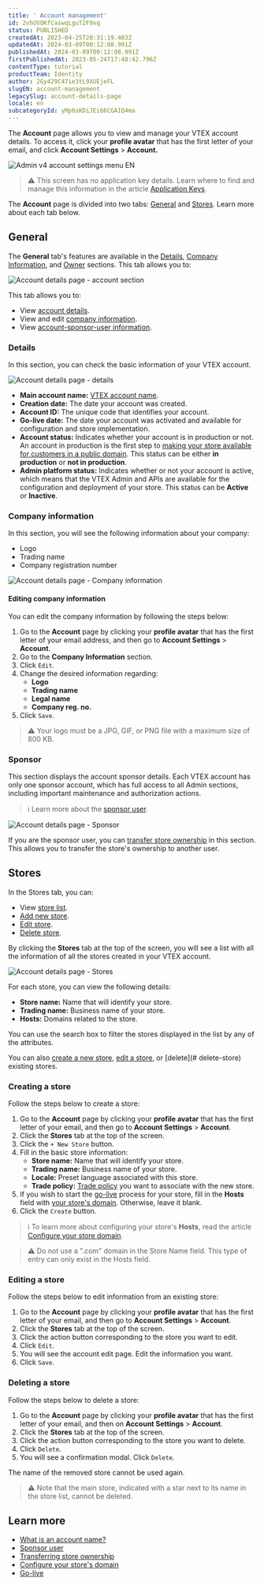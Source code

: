 ```yaml
---
title: ' Account management'
id: 2vhUVOKfCaswqLguT2F9xq
status: PUBLISHED
createdAt: 2023-04-25T20:31:19.403Z
updatedAt: 2024-03-09T00:12:08.991Z
publishedAt: 2024-03-09T00:12:08.991Z
firstPublishedAt: 2023-05-24T17:48:42.796Z
contentType: tutorial
productTeam: Identity
author: 2Gy429C47ie3tL9XUEjeFL
slugEN: account-management
legacySlug: account-details-page
locale: en
subcategoryId: yMp6sKDiJEi66CGAIQ4ma
---
```


The **Account** page allows you to view and manage your VTEX account details. To access it, click your **profile avatar** that has the first letter of your email, and click **Account Settings** > **Account.**

![Admin v4 account settings menu EN](https://raw.githubusercontent.com/vtexdocs/help-center-content/refs/heads/main/docs/en/tutorials/account-management/accounts/account-management_1.jpg)

> ⚠️ This screen has no application key details. Learn where to find and manage this information in the article [Application Keys](https://help.vtex.com/en/tutorial/chaves-de-aplicacao--2iffYzlvvz4BDMr6WGUtet).

The **Account** page is divided into two tabs: [General](#general) and [Stores](#stores). Learn more about each tab below.

## General

The **General** tab's features are available in the [Details](#details), [Company Information](#company-information), and [Owner](#owner) sections. This tab allows you to:

![Account details page - account section](https://raw.githubusercontent.com/vtexdocs/help-center-content/refs/heads/main/docs/en/tutorials/account-management/accounts/account-management_2.png)

This tab allows you to:

- View [account details](#details).
- View and edit [company information](#company-information).
- View [account-sponsor-user information](#sponsor).

### Details

In this section, you can check the basic information of your VTEX account.

![Account details page - details](https://raw.githubusercontent.com/vtexdocs/help-center-content/refs/heads/main/docs/en/tutorials/account-management/accounts/account-management_3.png)

- **Main account name:** [VTEX account name](https://help.vtex.com/en/tutorial/what-is-an-account-name--i0mIGLcg3QyEy8OCicEoC).
- **Creation date:** The date your account was created.
- **Account ID:** The unique code that identifies your account.
- **Go-live date:** The date your account was activated and available for configuration and store implementation.
- **Account status:** Indicates whether your account is in production or not. An account in production is the first step to [making your store available for customers in a public domain](https://help.vtex.com/en/tracks/realizando-o-go-live-da-sua-loja--4Ns5FxIiksmjsdX2yOTduM). This status can be either **in production** or **not in production**.
- **Admin platform status:** Indicates whether or not your account is active, which means that the VTEX Admin and APIs are available for the configuration and deployment of your store. This status can be **Active** or **Inactive**.

### Company information

In this section, you will see the following information about your company:

- Logo
- Trading name
- Company registration number

![Account details page - Company information](https://raw.githubusercontent.com/vtexdocs/help-center-content/refs/heads/main/docs/en/tutorials/account-management/accounts/account-management_4.png)

#### Editing company information

You can edit the company information by following the steps below:

1. Go to the **Account** page by clicking your **profile avatar** that has the first letter of your email address, and then go to **Account Settings** > **Account**.
2. Go to the **Company Information** section.
3. Click `Edit`.
4. Change the desired information regarding:
	- **Logo**
	- **Trading name**
	- **Legal name**
	- **Company reg. no.**
5. Click `Save`.

> ⚠️ Your logo must be a JPG, GIF, or PNG file with a maximum size of 800 KB.

### Sponsor

This section displays the account sponsor details. Each VTEX account has only one sponsor account, which has full access to all Admin sections, including important maintenance and authorization actions.

> ℹ️ Learn more about the [sponsor user](https://help.vtex.com/pt/tutorial/o-que-e-o-usuario-titular--3oPr7YuIkEYqUGmEqIMSEy).

![Account details page - Sponsor](https://raw.githubusercontent.com/vtexdocs/help-center-content/refs/heads/main/docs/en/tutorials/account-management/accounts/account-management_5.png)

If you are the sponsor user, you can [transfer store ownership](https://help.vtex.com/en/tutorial/transferencia-de-propriedade-da-loja) in this section. This allows you to transfer the store's ownership to another user.

## Stores

In the Stores tab, you can:

- View [store list](#stores).
- [Add new store](#creating-a-store).
- [Edit store](#editing-a-store).
- [Delete store](#deleting-a-store).

By clicking the **Stores** tab at the top of the screen, you will see a list with all the information of all the stores created in your VTEX account.

![Account details page - Stores](https://raw.githubusercontent.com/vtexdocs/help-center-content/refs/heads/main/docs/en/tutorials/account-management/accounts/account-management_6.png)

For each store, you can view the following details:

- **Store name:** Name that will identify your store.
- **Trading name:** Business name of your store.
- **Hosts:** Domains related to the store.

You can use the search box to filter the stores displayed in the list by any of the attributes.

You can also [create a new store](#create-store), [edit a store](#edit-store), or [delete](# delete-store) existing stores.

### Creating a store

Follow the steps below to create a store:

1. Go to the **Account** page by clicking your **profile avatar** that has the first letter of your email, and then go to **Account Settings** > **Account**.
2. Click the **Stores** tab at the top of the screen.
3. Click the `+ New Store` button.
4. Fill in the basic store information:
	- **Store name:** Name that will identify your store.
	- **Trading name:** Business name of your store.
	- **Locale:** Preset language associated with this store.
	- **Trade policy:** [Trade policy](https://help.vtex.com/en/tutorial/como-funciona-uma-politica-comercial--6Xef8PZiFm40kg2STrMkMV#) you want to associate with the new store.
5. If you wish to start the [go-live](https://help.vtex.com/en/tracks/realizando-o-go-live-da-sua-loja--4Ns5FxIiksmjsdX2yOTduM) process for your store, fill in the **Hosts** field with [your store's domain](https://help.vtex.com/en/tutorial/configurando-dominios-no-license-manager). Otherwise, leave it blank.
6. Click the `Create` button.

> ℹ️ To learn more about configuring your store's **Hosts**, read the article  [Configure your store domain](https://help.vtex.com/tutorial/configurando-dominios-no-gerenciamento-da-conta--tutorials_2450).

> ⚠️ Do not use a ".com" domain in the Store Name field. This type of entry can only exist in the Hosts field.

### Editing a store

Follow the steps below to edit information from an existing store:

1. Go to the **Account** page by clicking your **profile avatar** that has the first letter of your email, and then go to **Account Settings** > **Account**.
2. Click the **Stores** tab at the top of the screen.
3. Click the action button<i class="fas fa-ellipsis-v"></i> corresponding to the store you want to edit.
4. Click `Edit`.
5. You will see the account edit page. Edit the information you want.
6. Click `Save`.

### Deleting a store

Follow the steps below to delete a store:

1. Go to the **Account** page by clicking your **profile avatar** that has the first letter of your email, and then on **Account Settings** > **Account**.
2. Click the **Stores** tab at the top of the screen.
3. Click the action button <i class="fas fa-ellipsis-v"></i> corresponding to the store you want to delete.
4. Click `Delete`.
5. You will see a confirmation modal. Click `Delete`.

The name of the removed store cannot be used again.

> ⚠️ Note that the main store, indicated with a star next to its name in the store list, cannot be deleted.

## Learn more

- [What is an account name?](https://help.vtex.com/en/tutorial/what-is-an-account-name--i0mIGLcg3QyEy8OCicEoC)
- [Sponsor user](https://help.vtex.com/en/tutorial/o-que-e-o-usuario-titular--3oPr7YuIkEYqUGmEqIMSEy)
- [Transferring store ownership](https://help.vtex.com/en/tutorial/transferencia-de-propriedade-da-loja)
- [Configure your store's domain](https://help.vtex.com/en/tutorial/configurando-dominios-no-gerenciamento-da-conta--tutorials_2450)
- [Go-live](https://help.vtex.com/en/tracks/realizando-o-go-live-da-sua-loja--4Ns5FxIiksmjsdX2yOTduM)

